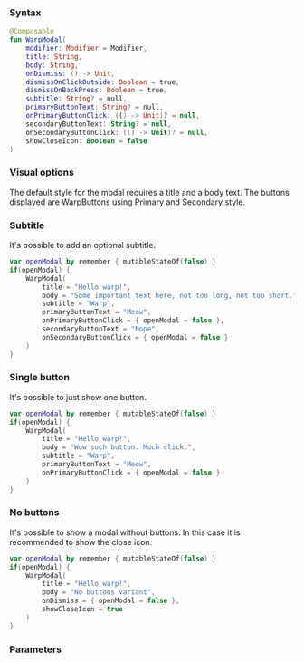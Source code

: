 
### Syntax

```kotlin example
@Composable
fun WarpModal(
    modifier: Modifier = Modifier,
    title: String,
    body: String,
    onDismiss: () -> Unit,
    dismissOnClickOutside: Boolean = true,
    dismissOnBackPress: Boolean = true,
    subtitle: String? = null,
    primaryButtonText: String? = null,
    onPrimaryButtonClick: (() -> Unit)? = null,
    secondaryButtonText: String? = null,
    onSecondaryButtonClick: (() -> Unit)? = null,
    showCloseIcon: Boolean = false
)
```

### Visual options
The default style for the modal requires a title and a body text.
The buttons displayed are WarpButtons using Primary and Secondary style.

### Subtitle

It's possible to add an optional subtitle.

```kotlin example
var openModal by remember { mutableStateOf(false) }
if(openModal) {
    WarpModal(
        title = "Hello warp!",
        body = "Some important text here, not too long, not too short.",
        subtitle = "Warp",
        primaryButtonText = "Meow",
        onPrimaryButtonClick = { openModal = false },
        secondaryButtonText = "Nope",
        onSecondaryButtonClick = { openModal = false }
    )
}
```

### Single button

It's possible to just show one button.

```kotlin example
var openModal by remember { mutableStateOf(false) }
if(openModal) {
    WarpModal(
        title = "Hello warp!",
        body = "Wow such button. Much click.",
        subtitle = "Warp",
        primaryButtonText = "Meow",
        onPrimaryButtonClick = { openModal = false }
    )
}
```


### No buttons

It's possible to show a modal without buttons. In this case it is recommended to show the close icon.

```kotlin example
var openModal by remember { mutableStateOf(false) }
if(openModal) {
    WarpModal(
        title = "Hello warp!",
        body = "No buttons variant",  
        onDismiss = { openModal = false },
        showCloseIcon = true
    )
}
```


### Parameters

<api-table type=android component="Modal" />
